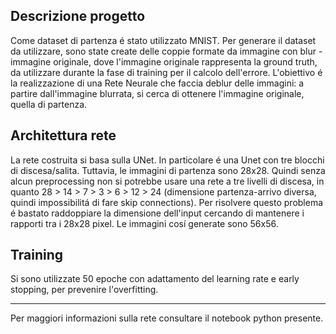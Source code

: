 ## Descrizione progetto
Come dataset di partenza é stato utilizzato MNIST.
Per generare il dataset da utilizzare, sono state create delle coppie formate da immagine con blur - immagine originale, dove l'immagine originale rappresenta la ground truth, da utilizzare durante la fase di training per il calcolo dell'errore.
L'obiettivo é la realizzazione di una Rete Neurale che faccia deblur delle immagini: a partire dall'immagine blurrata, si cerca di ottenere l'immagine originale, quella di partenza.

## Architettura rete
La rete costruita si basa sulla UNet.
In particolare é una Unet con tre blocchi di discesa/salita.
Tuttavia, le immagini di partenza sono 28x28. Quindi senza alcun preprocessing non si potrebbe usare una rete a tre livelli di discesa, in quanto 28 > 14 > 7 > 3 > 6 > 12 > 24 (dimensione partenza-arrivo diversa, quindi impossibilitá di fare skip connections).
Per risolvere questo problema é bastato raddoppiare la dimensione dell'input cercando di mantenere i rapporti tra i 28x28 pixel. Le immagini cosí generate sono 56x56.

## Training
Si sono utilizzate 50 epoche con adattamento del learning rate e early stopping, per prevenire l'overfitting.
___

Per maggiori informazioni sulla rete consultare il notebook python presente.
